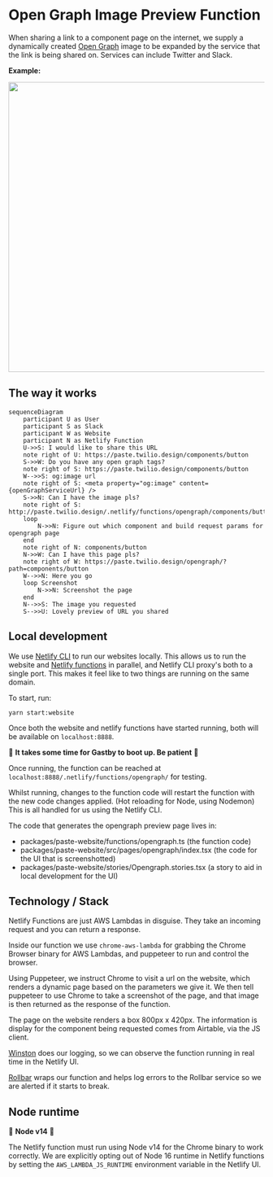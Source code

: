 # Open Graph Image Preview Function

When sharing a link to a component page on the internet, we supply a dynamically created [Open Graph](https://ogp.me/) image to be expanded by the service that the link is being shared on. Services can include Twitter and Slack.

**Example:**

<img width="570" src="https://user-images.githubusercontent.com/368249/182693326-5068e8a4-1e86-432e-81ae-b19e07a53905.png">

## The way it works

```mermaid
sequenceDiagram
    participant U as User
    participant S as Slack
    participant W as Website
    participant N as Netlify Function
    U->>S: I would like to share this URL
    note right of U: https://paste.twilio.design/components/button
    S->>W: Do you have any open graph tags?
    note right of S: https://paste.twilio.design/components/button
    W-->>S: og:image url
    note right of S: <meta property="og:image" content={openGraphServiceUrl} />
    S->>N: Can I have the image pls?
    note right of S: http://paste.twilio.design/.netlify/functions/opengraph/components/button
    loop
        N->>N: Figure out which component and build request params for opengraph page
    end
    note right of N: components/button
    N->>W: Can I have this page pls?
    note right of W: https://paste.twilio.design/opengraph/?path=components/button
    W-->>N: Here you go
    loop Screenshot
        N->>N: Screenshot the page
    end
    N-->>S: The image you requested
    S-->>U: Lovely preview of URL you shared
```

## Local development

We use [Netlify CLI](https://docs.netlify.com/cli/get-started/) to run our websites locally. This allows us to run the website and [Netlify functions](https://docs.netlify.com/functions/overview/) in parallel, and Netlify CLI proxy's both to a single port. This makes it feel like to two things are running on the same domain.

To start, run:

```
yarn start:website
```

Once both the website and netlify functions have started running, both will be available on `localhost:8888`.

🚨 **It takes some time for Gastby to boot up. Be patient** 🚨

Once running, the function can be reached at `localhost:8888/.netlify/functions/opengraph/` for testing.

Whilst running, changes to the function code will restart the function with the new code changes applied. (Hot reloading for Node, using Nodemon) This is all handled for us using the Netlify CLI.

The code that generates the opengraph preview page lives in:

- packages/paste-website/functions/opengraph.ts (the function code)
- packages/paste-website/src/pages/opengraph/index.tsx (the code for the UI that is screenshotted)
- packages/paste-website/stories/Opengraph.stories.tsx (a story to aid in local development for the UI)

## Technology / Stack

Netlify Functions are just AWS Lambdas in disguise. They take an incoming request and you can return a response.

Inside our function we use `chrome-aws-lambda` for grabbing the Chrome Browser binary for AWS Lambdas, and puppeteer to run and control the browser.

Using Puppeteer, we instruct Chrome to visit a url on the website, which renders a dynamic page based on the parameters we give it. We then tell puppeteer to use Chrome to take a screenshot of the page, and that image is then returned as the response of the function.

The page on the website renders a box 800px x 420px. The information is display for the component being requested comes from Airtable, via the JS client.

[Winston](https://github.com/winstonjs/winston) does our logging, so we can observe the function running in real time in the Netlify UI.

[Rollbar](https://docs.rollbar.com/docs/aws-lambda) wraps our function and helps log errors to the Rollbar service so we are alerted if it starts to break.

## Node runtime

🚨 **Node v14** 🚨

The Netlify function must run using Node v14 for the Chrome binary to work correctly. We are explicitly opting out of Node 16 runtime in Netlify functions by setting the `AWS_LAMBDA_JS_RUNTIME` environment variable in the Netlify UI.
